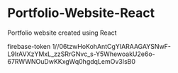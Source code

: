 # Portfolio-Website-React
Portfolio website created using React

firebase-token
1//06tzwHoKohAntCgYIARAAGAYSNwF-L9IrAVXzYMxL_zzSRrGNvc_s-Y5WhewoakU2e6o-67RWWNOuDwKKxgWq0hgdqLemOv3IsB0